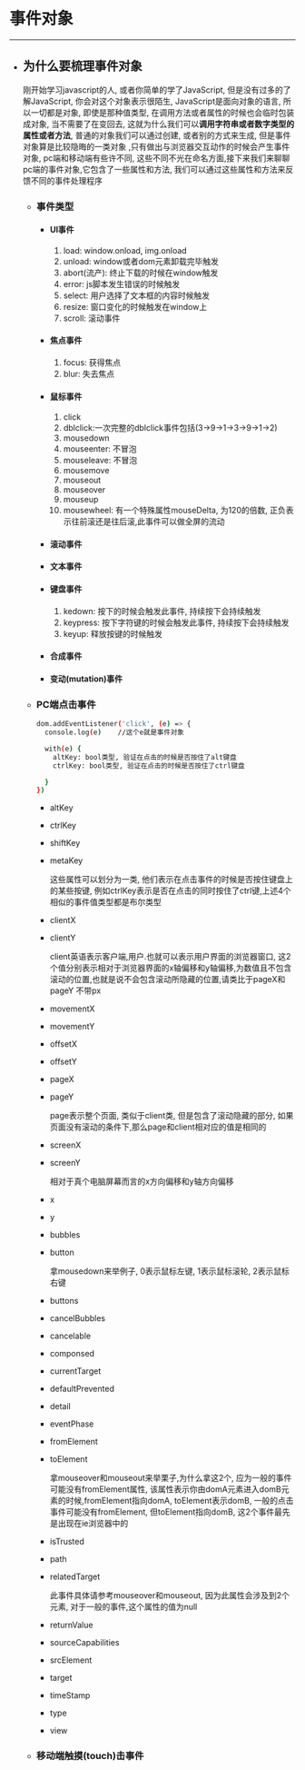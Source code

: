 # 事件对象
****
- ## 为什么要梳理事件对象
  刚开始学习javascript的人, 或者你简单的学了JavaScript, 但是没有过多的了解JavaScript, 你会对这个对象表示很陌生, JavaScript是面向对象的语言, 所以一切都是对象, 即使是那种值类型, 在调用方法或者属性的时候也会临时包装成对象, 当不需要了在变回去, 这就为什么我们可以**调用字符串或者数字类型的属性或者方法**, 普通的对象我们可以通过创建, 或者别的方式来生成, 但是事件对象算是比较隐晦的一类对象 ,只有做出与浏览器交互动作的时候会产生事件对象, pc端和移动端有些许不同, 这些不同不光在命名方面,接下来我们来聊聊pc端的事件对象,它包含了一些属性和方法, 我们可以通过这些属性和方法来反馈不同的事件处理程序
  * ### 事件类型
    - #### UI事件
      1. load: window.onload, img.onload
      2. unload: window或者dom元素卸载完毕触发
      3. abort(流产): 终止下载的时候在window触发
      4. error: js脚本发生错误的时候触发
      5. select: 用户选择了文本框的内容时候触发
      6. resize: 窗口变化的时候触发在window上
      7. scroll: 滚动事件
    - #### 焦点事件
      1. focus: 获得焦点
      2. blur: 失去焦点
    - #### 鼠标事件
      1. click
      2. dblclick:一次完整的dblclick事件包括(3->9->1->3->9->1->2)
      3. mousedown
      4. mouseenter: 不冒泡
      5. mouseleave: 不冒泡
      6. mousemove
      7. mouseout
      8. mouseover
      9. mouseup
      10. mousewheel: 有一个特殊属性mouseDelta, 为120的倍数, 正负表示往前滚还是往后滚,此事件可以做全屏的流动
    - #### 滚动事件
    - #### 文本事件
    - #### 键盘事件
      1. kedown: 按下的时候会触发此事件, 持续按下会持续触发
      2. keypress: 按下字符键的时候会触发此事件, 持续按下会持续触发
      3. keyup: 释放按键的时候触发 
    - #### 合成事件
    - #### 变动(mutation)事件
  * ### PC端点击事件
    ```bash
    dom.addEventListener('click', (e) => {
      console.log(e)    //这个e就是事件对象

      with(e) {
        altKey: bool类型, 验证在点击的时候是否按住了alt键盘
        ctrlKey: bool类型, 验证在点击的时候是否按住了ctrl键盘

      }
    })
    ```
    - altKey
    - ctrlKey
    - shiftKey
    - metaKey
      
      这些属性可以划分为一类, 他们表示在点击事件的时候是否按住键盘上的某些按键, 例如ctrlKey表示是否在点击的同时按住了ctrl键,上述4个相似的事件值类型都是布尔类型
    - clientX
    - clientY

      client英语表示客户端,用户.也就可以表示用户界面的浏览器窗口, 这2个值分别表示相对于浏览器界面的x轴偏移和y轴偏移,为数值且不包含滚动的位置,也就是说不会包含滚动所隐藏的位置,请类比于pageX和pageY 不带px
    - movementX
    - movementY
    - offsetX
    - offsetY
    - pageX
    - pageY

      page表示整个页面, 类似于client类, 但是包含了滚动隐藏的部分, 如果页面没有滚动的条件下,那么page和client相对应的值是相同的 
    - screenX
    - screenY

      相对于真个电脑屏幕而言的x方向偏移和y轴方向偏移
    - x
    - y
    - bubbles
    - button

      拿mousedown来举例子, 0表示鼠标左键, 1表示鼠标滚轮, 2表示鼠标右键 
    - buttons
    - cancelBubbles
    - cancelable
    - componsed
    - currentTarget
    - defaultPrevented
    - detail
    - eventPhase
    - fromElement
    - toElement

      拿mouseover和mouseout来举栗子,为什么拿这2个, 应为一般的事件可能没有fromElement属性, 该属性表示你由domA元素进入domB元素的时候,fromElement指向domA, toElement表示domB, 一般的点击事件可能没有fromElement, 但toElement指向domB, 这2个事件最先是出现在ie浏览器中的 
    - isTrusted
    - path
    - relatedTarget
     
      此事件具体请参考mouseover和mouseout, 因为此属性会涉及到2个元素, 对于一般的事件,这个属性的值为null 
    - returnValue
    - sourceCapabilities
    - srcElement
    - target
    - timeStamp
    - type
    - view
  * ### 移动端触摸(touch)击事件